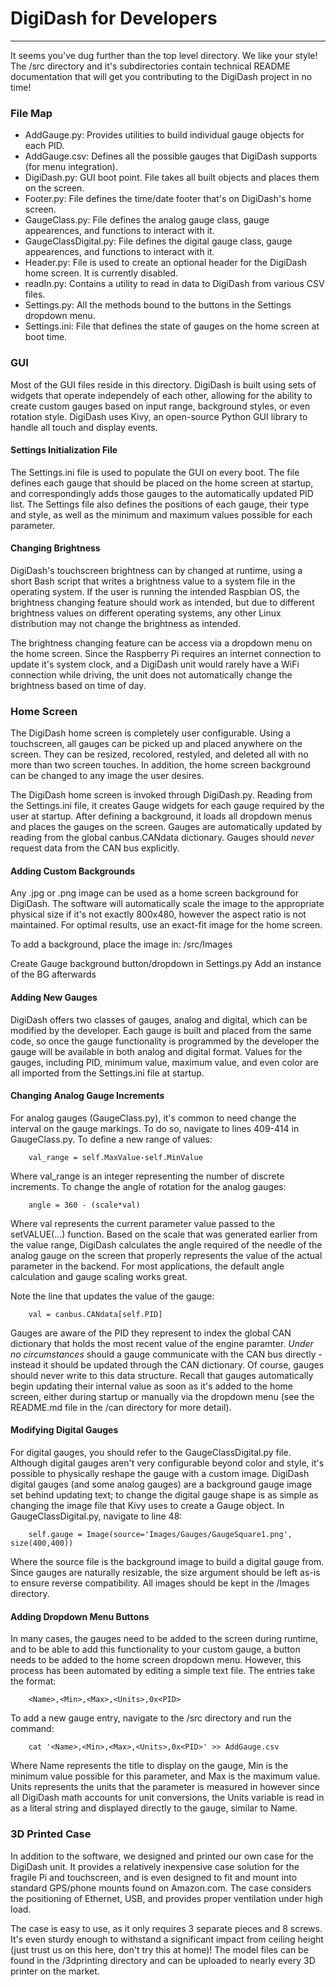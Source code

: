 # DigiDash for Developers #
---------------------------
It seems you've dug further than the top level directory. We like your style!
The /src directory and it's subdirectories contain technical README documentation that will get
you contributing to the DigiDash project in no time!

### File Map ###
* AddGauge.py: Provides utilities to build individual gauge objects for each PID. 
* AddGauge.csv: Defines all the possible gauges that DigiDash supports (for menu integration).
* DigiDash.py: GUI boot point. File takes all built objects and places them on the screen.
* Footer.py: File defines the time/date footer that's on DigiDash's home screen.
* GaugeClass.py: File defines the analog gauge class, gauge appearences, and functions to interact with it.
* GaugeClassDigital.py:	File defines the digital gauge class, gauge appearences, and functions to interact with it.
* Header.py: File is used to create an optional header for the DigiDash home screen. It is currently disabled.
* readIn.py: Contains a utility to read in data to DigiDash from various CSV files.
* Settings.py: All the methods bound to the buttons in the Settings dropdown menu. 
* Settings.ini: File that defines the state of gauges on the home screen at boot time.

### GUI ###
Most of the GUI files reside in this directory. DigiDash is built using sets of widgets that operate independely
of each other, allowing for the ability to create custom gauges based on input range, background styles, or even
rotation style. DigiDash uses Kivy, an open-source Python GUI library to handle all touch and display events.

#### Settings Initialization File ####
The Settings.ini file is used to populate the GUI on every boot. The file defines each gauge that should be placed
on the home screen at startup, and correspondingly adds those gauges to the automatically updated PID list. The
Settings file also defines the positions of each gauge, their type and style, as well as the minimum and maximum
values possible for each parameter.

#### Changing Brightness ####
DigiDash's touchscreen brightness can by changed at runtime, using a short Bash script that writes a brightness value
to a system file in the operating system. If the user is running the intended Raspbian OS, the brightness changing
feature should work as intended, but due to different brightness values on different operating systems, any other
Linux distribution may not change the brightness as intended.

The brightness changing feature can be access via a dropdown menu on the home screen. Since the Raspberry Pi requires
an internet connection to update it's system clock, and a DigiDash unit would rarely have a WiFi connection while
driving, the unit does not automatically change the brightness based on time of day.

### Home Screen ###
The DigiDash home screen is completely user configurable. Using a touchscreen, all gauges can be picked up and
placed anywhere on the screen. They can be resized, recolored, restyled, and deleted all with no more than two
screen touches. In addition, the home screen background can be changed to any image the user desires.

The DigiDash home screen is invoked through DigiDash.py. Reading from the Settings.ini file, it creates Gauge widgets
for each gauge required by the user at startup. After defining a background, it loads all dropdown menus and places the
gauges on the screen. Gauges are automatically updated by reading from the global canbus.CANdata dictionary. Gauges
should *never* request data from the CAN bus explicitly.

#### Adding Custom Backgrounds ####
Any .jpg or .png image can be used as a home screen background for DigiDash. The software will automatically scale the
image to the appropriate physical size if it's not exactly 800x480, however the aspect ratio is not maintained. For
optimal results, use an exact-fit image for the home screen.

To add a background, place the image in:
		/src/Images

Create Gauge background button/dropdown in Settings.py
Add an instance of the BG afterwards

#### Adding New Gauges ####
DigiDash offers two classes of gauges, analog and digital, which can be modified by the developer. Each gauge is built
and placed from the same code, so once the gauge functionality is programmed by the developer the gauge will
be available in both analog and digital format. Values for the gauges, including PID, minimum value, maximum value,
and even color are all imported from the Settings.ini file at startup. 

#### Changing Analog Gauge Increments ####
For analog gauges (GaugeClass.py), it's common to need change the interval on the gauge markings. To do so, navigate
to lines 409-414 in GaugeClass.py. To define a new range of values:

		val_range = self.MaxValue-self.MinValue

Where val_range is an integer representing the number of discrete increments. To change the angle of rotation for the
analog gauges:

		angle = 360 - (scale*val)

Where val represents the current parameter value passed to the setVALUE(...) function. Based on the scale that
was generated earlier from the value range, DigiDash calculates the angle required of the needle of the analog
gauge on the screen that properly represents the value of the actual parameter in the backend. For most
applications, the default angle calculation and gauge scaling works great.

Note the line that updates the value of the gauge:

		val = canbus.CANdata[self.PID]

Gauges are aware of the PID they represent to index the global CAN dictionary that holds the most recent value
of the engine paramter. *Under no circumstances* should a gauge communicate with the CAN bus directly - instead
it should be updated through the CAN dictionary. Of course, gauges should never write to this data structure.
Recall that gauges automatically begin updating their internal value as soon as it's added to the home screen, either
during startup or manually via the dropdown menu (see the README.md file in the /can directory for more detail).

#### Modifying Digital Gauges ####
For digital gauges, you should refer to the GaugeClassDigital.py file. Although digital gauges aren't very
configurable beyond color and style, it's possible to physically reshape the gauge with a custom image. DigiDash
digital gauges (and some analog gauges) are a background gauge image set behind updating text; to change the
digital gauge shape is as simple as changing the image file that Kivy uses to create a Gauge object. In
GaugeClassDigital.py, navigate to line 48:

		self.gauge = Image(source='Images/Gauges/GaugeSquare1.png', size(400,400))

Where the source file is the background image to build a digital gauge from. Since gauges are naturally resizable,
the size argument should be left as-is to ensure reverse compatibility. All images should be kept in the /Images
directory.

#### Adding Dropdown Menu Buttons ####
In many cases, the gauges need to be added to the screen during runtime, and to be able to add this functionality
to your custom gauge, a button needs to be added to the home screen dropdown menu. However, this process has 
been automated by editing a simple text file. The entries take the format:

		<Name>,<Min>,<Max>,<Units>,0x<PID>

To add a new gauge entry, navigate to the /src directory and run the command:

		cat '<Name>,<Min>,<Max>,<Units>,0x<PID>' >> AddGauge.csv

Where Name represents the title to display on the gauge, Min is the minimum value possible for this parameter,
and Max is the maximum value. Units represents the units that the parameter is measured in however since all
DigiDash math accounts for unit conversions, the Units variable is read in as a literal string and displayed 
directly to the gauge, similar to Name.

### 3D Printed Case ###
In addition to the software, we designed and printed our own case for the DigiDash unit. It provides a relatively
inexpensive case solution for the fragile Pi and touchscreen, and is even designed to fit and mount into standard
GPS/phone mounts found on Amazon.com. The case considers the positioning of Ethernet, USB, and provides proper
ventilation under high load.

The case is easy to use, as it only requires 3 separate pieces and 8 screws. It's even sturdy enough to withstand
a significant impact from ceiling height (just trust us on this here, don't try this at home)! The model files can
be found in the /3dprinting directory and can be uploaded to nearly every 3D printer on the market.
